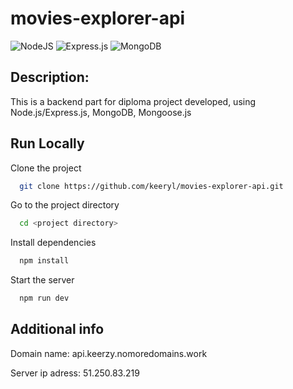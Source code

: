 # movies-explorer-api
![NodeJS](https://img.shields.io/badge/node.js-6DA55F?style=for-the-badge&logo=node.js&logoColor=white)
![Express.js](https://img.shields.io/badge/express.js-%23404d59.svg?style=for-the-badge&logo=express&logoColor=%2361DAFB)
![MongoDB](https://img.shields.io/badge/MongoDB-%234ea94b.svg?style=for-the-badge&logo=mongodb&logoColor=white)

## Description:

This is a backend part for diploma project developed, using Node.js/Express.js, MongoDB, Mongoose.js

## Run Locally

Clone the project

```bash
  git clone https://github.com/keeryl/movies-explorer-api.git
```

Go to the project directory

```bash
  cd <project directory>
```

Install dependencies

```bash
  npm install
```

Start the server

```bash
  npm run dev
```

## Additional info

Domain name: api.keerzy.nomoredomains.work

Server ip adress: 51.250.83.219
